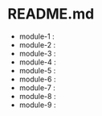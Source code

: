 # README.md

- module-1 :
- module-2 :
- module-3 :
- module-4 :
- module-5 :
- module-6 :
- module-7 :
- module-8 :
- module-9 :
